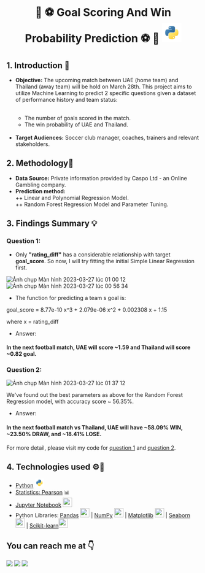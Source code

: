 # <h1 align="center">:game_die: :soccer: Goal Scoring And Win Probability Prediction :soccer: :game_die: <img src="https://github.com/PrinceCorwin/Useful-tech-icons/blob/main/images/python.png" width="50" height="50"></h1>

## **1. Introduction** :pushpin:
<ul>
<li><strong>Objective:</strong> The upcoming match between UAE (home team) and Thailand (away team) will be hold on March 28th. This project aims to utilize Machine Learning to predict 2 specific questions given a dataset of performance history and team status:</li>
<br>
<ul>
<li>The number of goals scored in the match.</li> 
<li>The win probability of UAE and Thailand.</li>
</ul>
<br>
<li><strong>Target Audiences:</strong> Soccer club manager, coaches, trainers and relevant stakeholders.</li>
</ul>

## **2. Methodology**:microscope:

- **Data Source:** Private information provided by Caspo Ltd - an Online Gambling company.
- **Prediction method:**<br>
++ Linear and Polynomial Regression Model.<br>
++ Random Forest Regression Model and Parameter Tuning.

## **3. Findings Summary** :bulb:

<h3>Question 1:</h3>

- Only <strong>"rating_diff"</strong> has a considerable relationship with target <strong>goal_score</strong>. So now, I will try fitting the initial Simple Linear Regression first.

<img width="602" alt="Ảnh chụp Màn hình 2023-03-27 lúc 01 00 12" src="https://user-images.githubusercontent.com/104643138/227791792-3b687147-11f2-443d-a8c2-2f42f86a7f2d.png">

<img width="602" alt="Ảnh chụp Màn hình 2023-03-27 lúc 00 56 34" src="https://user-images.githubusercontent.com/104643138/227791619-bc657e5c-7e79-4556-a5e9-8ffbf34dd251.png">

- The function for predicting a team s goal is:
                       
goal_score = 8.77e-10 x^3 + 2.079e-06 x^2 + 0.002308 x + 1.15

where x = rating_diff

- Answer:
<h4>In the next football match, UAE will score ~1.59 and Thailand will score ~0.82 goal.</h4>

<h3>Question 2:</h3>

<img width="659" alt="Ảnh chụp Màn hình 2023-03-27 lúc 01 37 12" src="https://user-images.githubusercontent.com/104643138/227793801-4cc78cf0-bf6f-4934-b4dc-b1a540e60574.png">

We've found out the best parameters as above for the Random Forest Regression model, with accuracy score ~ 56.35%. 

- Answer:
<h4>In the next football match vs Thailand, UAE will have ~58.09% WIN, ~23.50% DRAW, and ~18.41% LOSE.</h4>

For more detail, please visit my code for <a href="https://github.com/phucthichlai/Soccer-Match-Prediction/blob/main/Goal%20Prediction%20(question%201).ipynb">question 1</a> and <a href="https://github.com/phucthichlai/Soccer-Match-Prediction/blob/main/Win%20Probability%20(question%202).ipynb">question 2</a>.

## 4. Technologies used ⚙️:satellite:
- [Python](https://coursera.org/share/9633cd154ac74544f87f83434258a90b) <img src="https://github.com/PrinceCorwin/Useful-tech-icons/blob/main/images/python.png" width="24" height="24">
- [Statistics: Pearson](https://www.sagepub.com/sites/default/files/upm-binaries/33663_Chapter4.pdf) :bar_chart:
- [Jupyter Notebook](https://jupyter.org/) <img src="https://user-images.githubusercontent.com/104643138/226098051-177ede6d-3fe5-49a8-8f57-446caf49f94c.png" width="24" height="24">
- Python Libraries: [Pandas](https://pandas.pydata.org/) <img src="https://user-images.githubusercontent.com/104643138/225993416-31cf4034-962c-4842-8821-5a5ccfc8e729.png" width="24" height="24"/> | [NumPy](https://numpy.org/) <img src="https://user-images.githubusercontent.com/104643138/225993758-e1b3af8b-47a0-405d-90ff-b2edeeac3d37.png" width="24" height="24"/> | [Matplotlib](https://matplotlib.org/) <img src="https://user-images.githubusercontent.com/104643138/225994026-078da32e-a169-4f83-9fa4-fc0d00c911c1.png" width="24" height="24"/>
| [Seaborn](https://seaborn.pydata.org/) <img src="https://user-images.githubusercontent.com/104643138/225994199-d9f150a0-27b6-44bc-a581-2e21d7d0e9af.svg" width="24" height="24"/> | [Scikit-learn](https://scikit-learn.org/)<img src="https://user-images.githubusercontent.com/104643138/226148658-1612b9c8-9995-41ec-b3ce-5864f39b61d9.jpeg" width="24" height="24"/>

## You can reach me at 👇
<img href="https://www.facebook.com/dobaophuc98/" src="https://img.shields.io/badge/Facebook-@dobaophuc98-1877F2?style=for-the-badge&logo=Facebook"/>
<img href="https://www.linkedin.com/in/andy-data-analyst/" src="https://img.shields.io/badge/LinkedIn-@Andy_data_analyst-0A66C2?style=for-the-badge&logo=LinkedIn"/>
<img src="https://img.shields.io/badge/Gmail-dobaophuc1998@gmail.com-EA4335?style=for-the-badge&logo=Gmail"/>
